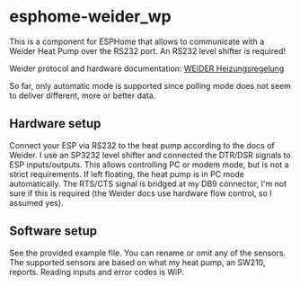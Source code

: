 # esphome-weider_wp

This is a component for ESPHome that allows to communicate with a Weider Heat Pump over the RS232 port. An RS232 level shifter is required!

Weider protocol and hardware documentation: [WEIDER Heizungsregelung](https://community.symcon.de/uploads/short-url/uwwaSRbpOMsEBgVUlF7s6QHBrOI.pdf)

So far, only automatic mode is supported since polling mode does not seem to deliver different, more or better data.

## Hardware setup

Connect your ESP via RS232 to the heat pump according to the docs of Weider. I use an SP3232 level shifter and connected the DTR/DSR signals to ESP inputs/outputs. This allows controlling PC or modem mode, but is not a strict requirements. If left floating, the heat pump is in PC mode automatically. The RTS/CTS signal is bridged at my DB9 connector, I'm not sure if this is required (the Weider docs use hardware flow control, so I assumed yes).

## Software setup

See the provided example file. You can rename or omit any of the sensors. The supported sensors are based on what my heat pump, an SW210, reports. Reading inputs and error codes is WiP.